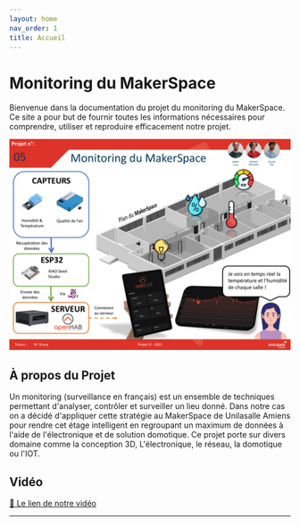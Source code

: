 ```yaml
---
layout: home
nav_order: 1
title: Accueil
---
```


# Monitoring du MakerSpace

Bienvenue dans la documentation du projet du monitoring du MakerSpace. Ce site a pour but de fournir toutes les informations nécessaires pour comprendre, utiliser et reproduire efficacement notre projet.

![Poster projet](images/poster.png)

## À propos du Projet

Un monitoring (surveillance en français) est un ensemble de techniques permettant d'analyser, contrôler et surveiller un lieu donné. Dans notre cas on a décidé d'appliquer cette stratégie au MakerSpace de Unilasalle Amiens pour rendre cet étage intelligent en regroupant un maximum de données à l'aide de l'électronique et de solution domotique. Ce projet porte sur divers domaine comme la conception 3D, L'électronique, le réseau, la domotique ou l'IOT.

## Vidéo

[📌 Le lien de notre vidéo](https://www.youtube.com/shorts/P2owSOzAvVQ)

---
